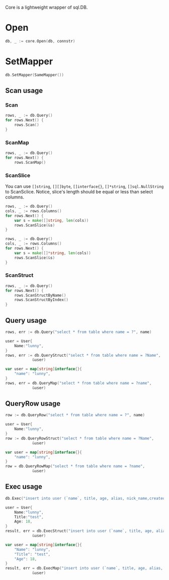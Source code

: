 Core is a lightweight wrapper of sql.DB.

# Open
```Go
db, _ := core.Open(db, connstr)
```

# SetMapper
```Go
db.SetMapper(SameMapper())
```

## Scan usage

### Scan
```Go
rows, _ := db.Query()
for rows.Next() {
    rows.Scan()
}
```

### ScanMap
```Go
rows, _ := db.Query()
for rows.Next() {
    rows.ScanMap()
```

### ScanSlice

You can use `[]string`, `[][]byte`, `[]interface{}`, `[]*string`, `[]sql.NullString` to ScanSclice. Notice, slice's length should be equal or less than select columns.

```Go
rows, _ := db.Query()
cols, _ := rows.Columns()
for rows.Next() {
    var s = make([]string, len(cols))
    rows.ScanSlice(&s)
}
```

```Go
rows, _ := db.Query()
cols, _ := rows.Columns()
for rows.Next() {
    var s = make([]*string, len(cols))
    rows.ScanSlice(&s)
}
```

### ScanStruct
```Go
rows, _ := db.Query()
for rows.Next() {
    rows.ScanStructByName()
    rows.ScanStructByIndex()
}
```

## Query usage
```Go
rows, err := db.Query("select * from table where name = ?", name)

user = User{
    Name:"lunny",
}
rows, err := db.QueryStruct("select * from table where name = ?Name",
            &user)

var user = map[string]interface{}{
    "name": "lunny",
}
rows, err = db.QueryMap("select * from table where name = ?name",
            &user)
```

## QueryRow usage
```Go
row := db.QueryRow("select * from table where name = ?", name)

user = User{
    Name:"lunny",
}
row := db.QueryRowStruct("select * from table where name = ?Name",
            &user)

var user = map[string]interface{}{
    "name": "lunny",
}
row = db.QueryRowMap("select * from table where name = ?name",
            &user)
```

## Exec usage
```Go
db.Exec("insert into user (`name`, title, age, alias, nick_name,created) values (?,?,?,?,?,?)", name, title, age, alias...)

user = User{
    Name:"lunny",
    Title:"test",
    Age: 18,
}
result, err = db.ExecStruct("insert into user (`name`, title, age, alias, nick_name,created) values (?Name,?Title,?Age,?Alias,?NickName,?Created)",
            &user)

var user = map[string]interface{}{
    "Name": "lunny",
    "Title": "test",
    "Age": 18,
}
result, err = db.ExecMap("insert into user (`name`, title, age, alias, nick_name,created) values (?Name,?Title,?Age,?Alias,?NickName,?Created)",
            &user)
```